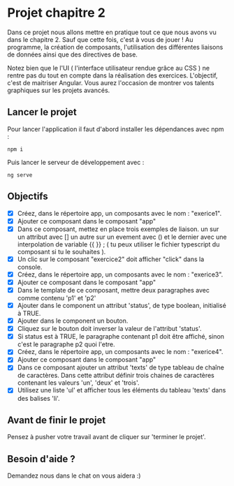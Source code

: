 # Projet chapitre 2

Dans ce projet nous allons mettre en pratique tout ce que nous avons vu dans le chapitre 2. Sauf que cette fois, c'est à vous de jouer ! Au programme, la création de composants, l'utilisation des différentes liaisons de données ainsi que des directives de base.

Notez bien que le l'UI ( l'interface utilisateur rendue grâce au CSS ) ne rentre pas du tout en compte dans la réalisation des exercices. L'objectif, c'est de maitriser Angular. Vous aurez l'occasion de montrer vos talents graphiques sur les projets avancés.

## Lancer le projet

Pour lancer l'application il faut d'abord installer les dépendances avec npm : 

`npm i`

Puis lancer le serveur de développement avec : 

`ng serve`

## Objectifs

* [X] Créez, dans le répertoire app, un composants avec le nom : "exerice1".
* [X] Ajouter ce composant dans le composant "app"
* [X] Dans ce composant, mettez en place trois exemples de liaison. un sur un attribut avec [] un autre sur un evement avec () et le dernier avec une interpolation de variable {{ }} ; ( tu peux utiliser le fichier typescript du composant si tu le souhaites ).
* [X] Un clic sur le composant "exercice2" doit afficher "click" dans la console.
* [X] Créez, dans le répertoire app, un composants avec le nom : "exerice3".
* [X] Ajouter ce composant dans le composant "app"
* [X] Dans le template de ce composant, mettre deux paragraphes avec comme contenu 'p1' et 'p2'      
* [X] Ajouter dans le component un attribut 'status', de type boolean, initialisé à TRUE.
* [X] Ajouter dans le component un bouton.
* [X] Cliquez sur le bouton doit inverser la valeur de l'attribut 'status'.
* [X] Si status est à TRUE, le paragraphe contenant p1 doit être affiché, sinon c'est le paragraphe p2 quoi l'etre.
* [X] Créez, dans le répertoire app, un composants avec le nom : "exerice4".
* [X] Ajouter ce composant dans le composant "app"
* [X] Dans ce composant ajouter un attribut 'texts' de type tableau de chaîne de caractères. Dans cette attribut définir trois chaines de caractères contenant les valeurs 'un', 'deux' et 'trois'.
* [X] Utilisez une liste 'ul' et afficher tous les éléments du tableau 'texts' dans des balises 'li'.
      
## Avant de finir le projet

Pensez à pusher votre travail avant de cliquer sur 'terminer le projet'.

## Besoin d'aide ?

Demandez nous dans le chat on vous aidera :)
